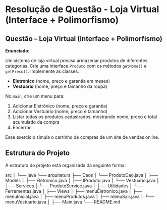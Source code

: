 # Resolução de Questão - Loja Virtual (Interface + Polimorfismo)

## Questão – Loja Virtual (Interface + Polimorfismo)

**Enunciado:**

Um sistema de loja virtual precisa armazenar produtos de diferentes categorias. Crie uma interface `Produto` com os métodos `getNome()` e `getPreco()`. Implemente as classes:

- **Eletronico** (nome, preço e garantia em meses)
- **Vestuario** (nome, preço e tamanho da roupa)

No `main`, crie um menu para:
1. Adicionar Eletrônico (nome, preço e garantia)
2. Adicionar Vestuário (nome, preço e tamanho)
3. Listar todos os produtos cadastrados, mostrando nome, preço e total acumulado da compra
4. Encerrar

Esse exercício simula o carrinho de compras de um site de vendas online.

## Estrutura do Projeto

A estrutura do projeto está organizada da seguinte forma:

src
│
└── java
└── arquitetura
├── Daos
│ └── ProdutoDao.java
│
├── Models
│ ├── Eletronico.java
│ ├── IProduto.java
│ └── Vestuario.java
│
├── Services
│ └── ProdutoService.java
│
├── Utilidades
│ └── Ferramentas.java
│
├── Views
│ ├── menuEletronico.java
│ ├── menuInicial.java
│ ├── menuProdutos.java
│ ├── menuSair.java
│ └── menuVestuario.java
│
├── Main.java
└── README.md
